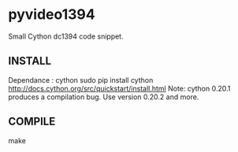 pyvideo1394
===========
Small Cython dc1394 code snippet.

INSTALL
-------
Dependance : cython
sudo pip install cython
http://docs.cython.org/src/quickstart/install.html
Note: cython 0.20.1 produces a compilation bug. Use version 0.20.2 and more.

COMPILE
-------
make
